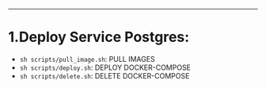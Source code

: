 ---
# 1.Deploy Service Postgres:
- `sh scripts/pull_image.sh`: PULL IMAGES
- `sh scripts/deploy.sh`: DEPLOY DOCKER-COMPOSE
- `sh scripts/delete.sh`: DELETE DOCKER-COMPOSE
